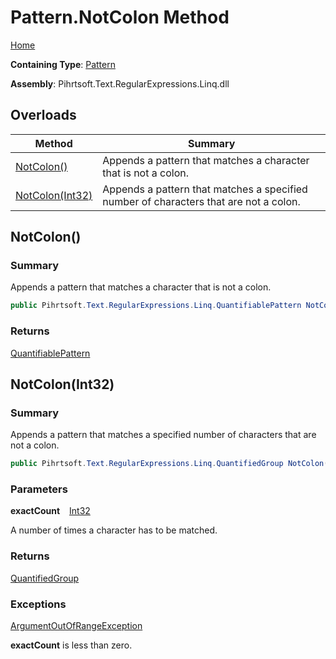 # Pattern\.NotColon Method

[Home](../../../../../../README.md)

**Containing Type**: [Pattern](../README.md)

**Assembly**: Pihrtsoft\.Text\.RegularExpressions\.Linq\.dll

## Overloads

| Method | Summary |
| ------ | ------- |
| [NotColon()](#Pihrtsoft_Text_RegularExpressions_Linq_Pattern_NotColon) | Appends a pattern that matches a character that is not a colon\. |
| [NotColon(Int32)](#Pihrtsoft_Text_RegularExpressions_Linq_Pattern_NotColon_System_Int32_) | Appends a pattern that matches a specified number of characters that are not a colon\. |

## NotColon\(\) <a name="Pihrtsoft_Text_RegularExpressions_Linq_Pattern_NotColon"></a>

### Summary

Appends a pattern that matches a character that is not a colon\.

```csharp
public Pihrtsoft.Text.RegularExpressions.Linq.QuantifiablePattern NotColon()
```

### Returns

[QuantifiablePattern](../../QuantifiablePattern/README.md)

## NotColon\(Int32\) <a name="Pihrtsoft_Text_RegularExpressions_Linq_Pattern_NotColon_System_Int32_"></a>

### Summary

Appends a pattern that matches a specified number of characters that are not a colon\.

```csharp
public Pihrtsoft.Text.RegularExpressions.Linq.QuantifiedGroup NotColon(int exactCount)
```

### Parameters

**exactCount** &ensp; [Int32](https://docs.microsoft.com/en-us/dotnet/api/system.int32)

A number of times a character has to be matched\.

### Returns

[QuantifiedGroup](../../QuantifiedGroup/README.md)

### Exceptions

[ArgumentOutOfRangeException](https://docs.microsoft.com/en-us/dotnet/api/system.argumentoutofrangeexception)

**exactCount** is less than zero\.

